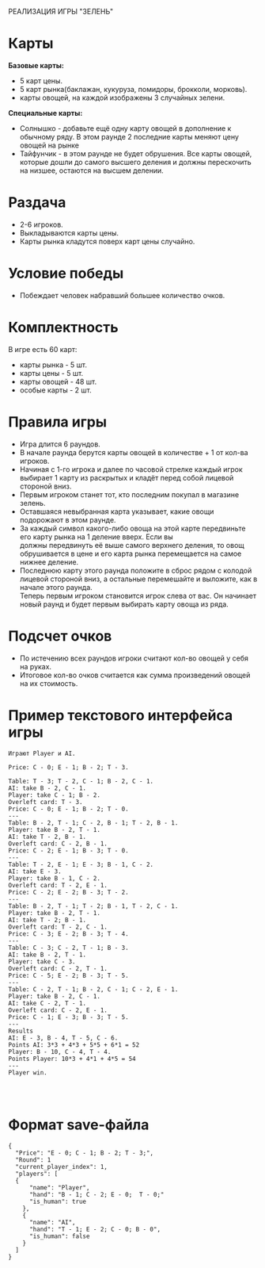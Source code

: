 РЕАЛИЗАЦИЯ ИГРЫ "ЗЕЛЕНЬ"

# Карты
  **Базовые карты:**<br />
  +   5 карт цены. <br />
  +   5 карт рынка(баклажан, кукуруза, помидоры, брокколи, морковь).<br />
  +   карты овощей, на каждой изображены 3 случайных зелени.<br />
  
**Специальные карты:** <br />
+    Солнышко - добавьте ещё одну карту овощей в дополнение к обычному ряду. В этом раунде 2 последние карты меняют цену овощей на рынке<br />
+    Тайфунчик - в этом раунде не будет обрушения. Все карты овощей, которые дошли до самого высшего деления и должны перескочить на низшее, остаются на высшем делении.<br />
# Раздача
+  2-6 игроков.<br />
+  Выкладываются карты цены.<br />
+  Карты рынка кладутся поверх карт цены случайно.<br />

# Условие победы<br />
+  Побеждает человек набравший большее количество очков.<br />


# Комплектность
  В игре есть 60 карт:<br />
  
+  карты рынка - 5 шт.<br />
+  карты цены - 5 шт.<br />
+  карты овощей - 48 шт.<br />
+  особые карты - 2 шт.<br />
# Правила игры
+ Игра длится 6 раундов.<br />
+ В начале раунда берутся карты овощей в количестве + 1 от кол-ва игроков.<br />
+ Начиная с 1-го игрока и далее по часовой стрелке каждый игрок выбирает 1 карту из раскрытых и кладёт перед собой лицевой стороной вниз.<br />
+ Первым игроком станет тот, кто последним покупал в магазине зелень.<br />
+ Оставшаяся невыбранная карта указывает, какие овощи подорожают в этом раунде.<br />
+ За каждый символ какого-либо овоща на этой карте передвиньте его карту рынка на 1 деление вверх. Если вы <br />
должны передвинуть её выше самого верхнего деления, то овощ обрушивается в цене и его карта рынка перемещается на самое нижнее деление.<br />
+ Последнюю карту этого раунда положите в сброс рядом с колодой лицевой стороной вниз, а остальные перемешайте и выложите, как в начале этого раунда.<br /> Теперь первым игроком становится игрок слева от вас. Он начинает новый раунд и будет первым выбирать карту овоща из ряда.<br />
# Подсчет очков
+ По истечению всех раундов игроки считают кол-во овощей у себя на руках.<br />
+ Итоговое кол-во очков считается как сумма произведений овощей на их стоимость.<br />

# Пример текстового интерфейса игры<br />
```
Играют Player и AI.

Price: C - 0; E - 1; B - 2; T - 3.

Table: T - 3; T - 2, C - 1; B - 2, C - 1.
AI: take B - 2, C - 1.
Player: take C - 1; B - 2.
Overleft card: T - 3.
Price: C - 0; E - 1; B - 2; T - 0.
---
Table: B - 2, T - 1; C - 2, B - 1; T - 2, B - 1.
Player: take B - 2, T - 1.
AI: take T - 2, B - 1.
Overleft card: C - 2, B - 1. 
Price: C - 2; E - 1; B - 3; T - 0.
---
Table: T - 2, E - 1; E - 3; B - 1, C - 2.
AI: take E - 3.
Player: take B - 1, C - 2.
Overleft card: T - 2, E - 1. 
Price: C - 2; E - 2; B - 3; T - 2.
---
Table: B - 2, T - 1; T - 2; B - 1, T - 2, C - 1.
Player: take B - 2, T - 1.
AI: take T - 2; B - 1.
Overleft card: T - 2, C - 1. 
Price: C - 3; E - 2; B - 3; T - 4.
---
Table: C - 3; C - 2, T - 1; B - 3.
AI: take B - 2, T - 1.
Player: take C - 3.
Overleft card: C - 2, T - 1. 
Price: C - 5; E - 2; B - 3; T - 5.
---
Table: C - 2, T - 1; B - 2, C - 1; C - 2, E - 1.
Player: take B - 2, C - 1.
AI: take C - 2, T - 1.
Overleft card: C - 2, E - 1. 
Price: C - 1; E - 3; B - 3; T - 5.
---
Results
AI: E - 3, B - 4, T - 5, C - 6.
Points AI: 3*3 + 4*3 + 5*5 + 6*1 = 52
Player: B - 10, C - 4, T - 4.
Points Player: 10*3 + 4*1 + 4*5 = 54
---
Player win.




```


# Формат save-файла <br />
```
{
  "Price": "E - 0; C - 1; B - 2; T - 3;",
  "Round": 1
  "current_player_index": 1,
  "players": [
  {
      "name": "Player",
      "hand": "B - 1; C - 2; E - 0;  T - 0;"
      "is_human": true
    },
    {
      "name": "AI",
      "hand": "T - 1; E - 2; C - 0; B - 0",
      "is_human": false
    }
  ]
}
```
